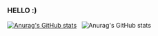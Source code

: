 ### HELLO :)
 
[![Anurag's GitHub stats](https://github-readme-stats.vercel.app/api/top-langs/?username=mrVazguen)](https://github.com/mrVazguen/github-readme-stats)&nbsp;&nbsp;
![Anurag's GitHub stats](https://github-readme-stats.vercel.app/api?username=mrVazguen&show_icons=true&theme=radical)
